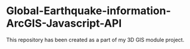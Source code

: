 # Global-Earthquake-information-ArcGIS-Javascript-API
This repository has been created as a part of my 3D GIS module project.

